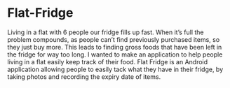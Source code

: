 # Flat-Fridge
Living in a flat with 6 people our fridge fills up fast. When it’s full the problem compounds, as people can’t find previously purchased items, so they just buy more. 
This leads to finding gross foods that have been left in the fridge for way too long. I wanted to make an application to help people living in a flat easily keep track of their food.
Flat Fridge is an Android application allowing people to easily tack what they have in their fridge, by taking photos and recording the expiry date of items.
